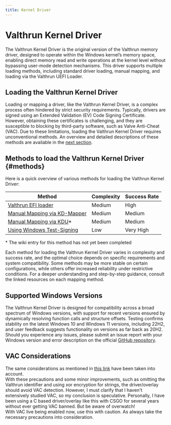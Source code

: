 ```yaml
---
title: Kernel Driver
---
```


# Valthrun Kernel Driver

The Valthrun Kernel Driver is the original version of the Valthrun memory driver, designed to operate within the Windows kernel’s memory space, enabling direct memory read and write operations at the kernel level without bypassing user-mode detection mechanisms. This driver supports multiple loading methods, including standard driver loading, manual mapping, and loading via the Valthrun UEFI Loader.

## Loading the Valthrun Kernel Driver

Loading or mapping a driver, like the Valthrun Kernel Driver, is a complex process often hindered by strict security requirements. Typically, drivers are signed using an Extended Validation (EV) Code Signing Certificate. However, obtaining these certificates is challenging, and they are susceptible to blocking by third-party software, such as Valve Anti-Cheat (VAC). Due to these limitations, loading the Valthrun Kernel Driver requires unconventional methods. An overview and detailed descriptions of these methods are available in the [next section](#methods).

## Methods to load the Valthrun Kernel Driver {#methods}

Here is a quick overview of various methods for loading the Valthrun Kernel Driver:

| Method                                       | Complexity | Success Rate |
| -------------------------------------------- | ---------- | ------------ |
| [Valthrun EFI loader](./efi-bootloader)      | Medium     | High         |
| [Manual Mapping via KD-Mapper](./kdmapper)   | Medium     | Medium       |
| [Manual Mapping via KDU](:/kdu)\*            | Medium     | Medium       |
| [Using Windows Test-Signing](./test-signing) | Low        | Very High    |

\* The wiki entry for this method has not yet been completed

Each method for loading the Valthrun Kernel Driver varies in complexity and success rate, and the optimal choice depends on specific requirements and system compatibility. Some methods may be more stable on certain configurations, while others offer increased reliability under restrictive conditions. For a deeper understanding and step-by-step guidance, consult the linked resources on each mapping method.

## Supported Windows Versions

The Valthrun Kernel Driver is designed for compatibility across a broad spectrum of Windows versions, with support for recent versions ensured by dynamically resolving function calls and structure offsets. Testing confirms stability on the latest Windows 10 and Windows 11 versions, including 22H2, and user feedback suggests functionality on versions as far back as 20H2. Should you experience any issues, please submit an issue report with your Windows version and error description on the official [GitHub repository](https://github.com/Valthrun/valthrun).

## VAC Considerations

The same considerations as mentioned in [this link](https://github.com/dretax/GarHal_CSGO#starting-driver) have been taken into account.  
With these precautions and some minor improvements, such as omitting the Valthrun identifier and using xor encryption for strings, the driver/overlay should avoid VAC detection. However, I must clarify that I haven't extensively studied VAC, so my conclusion is speculative. Personally, I have been using a C based driver/overlay like this with CSGO for several years without ever getting VAC banned. But be aware of overwatch!  
With VAC live being enabled now, use this with caution. As always take the necessary precautions into consideration.
